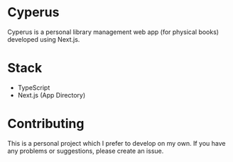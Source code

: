# Cyperus

Cyperus is a personal library management web app (for physical books) developed using Next.js.

# Stack

- TypeScript
- Next.js (App Directory)

# Contributing

This is a personal project which I prefer to develop on my own. If you have any problems or suggestions, please create an issue.
